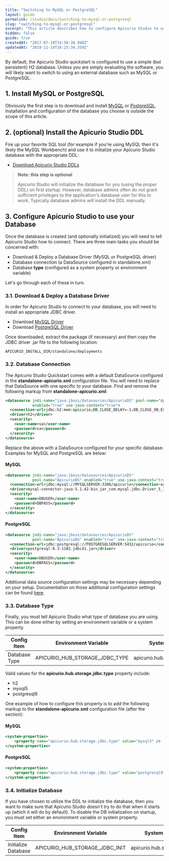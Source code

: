```yaml
---
title: "Switching to MySQL or PostgreSQL"
layout: guide
permalink: /studio/docs/switching-to-mysql-or-postgresql
slug: "switching-to-mysql-or-postgresql"
excerpt: "This article describes how to configure Apicurio Studio to use a different database."
hidden: false
guide: true
createdAt: "2017-07-18T14:58:38.948Z"
updatedAt: "2019-11-14T16:25:34.359Z"
---
```

By default, the Apicurio Studio quickstart is configured to use a simple (but persistent) H2 database.  Unless you are simply evaluating the software, you will likely want to switch to using an external database such as MySQL or PostgreSQL.

## 1. Install MySQL or PostgreSQL
Obviously the first step is to download and install [MySQL](https://www.mysql.com/) or [PostgreSQL](https://www.postgresql.org/).  Installation and configuration of the database you choose is outside the scope of this article.

## 2. (optional) Install the Apicurio Studio DDL
Fire up your favorite SQL tool (for example if you're using MySQL then it's likely the MySQL Workbench) and use it to initialize your Apicurio Studio database with the appropriate DDL:

* [Download Apicurio Studio DDLs](https://github.com/Apicurio/apicurio-studio/tree/master/back-end/hub-core/src/main/resources/io/apicurio/hub/core/storage/jdbc)

> **Note: this step is optional**
>
> Apicurio Studio will initialize the database for you (using the proper DDL) on first startup.  However, database admins often do not grant sufficient privileges to the application's database user for this to work.  Typically database admins will install the DDL manually.

## 3. Configure Apicurio Studio to use your Database
Once the database is created (and optionally initialized) you will need to tell Apicurio Studio how to connect.  There are three main tasks you should be concerned with:

* Download & Deploy a Database Driver (MySQL or PostgreSQL driver)
* Database connection (a DataSource configured in standalone.xml)
* Database **type** (configured as a system property or environment variable)

Let's go through each of these in turn.

### 3.1. Download & Deploy a Database Driver
In order for Apicurio Studio to connect to your database, you will need to install an appropriate JDBC driver.

* Download [MySQL Driver](https://dev.mysql.com/downloads/connector/j/)
* Download [PostgreSQL Driver](https://jdbc.postgresql.org/download.html)

Once downloaded, extract the package (if necessary) and then copy the JDBC driver .jar file to the following location:

```shell
APICURIO_INSTALL_DIR/standalone/deployments
```

### 3.2. Database Connection
The Apicurio Studio Quickstart comes with a default DataSource configured in the **standalone-apicurio.xml** configuration file.  You will need to replace that DataSource with one specific to your database.  Find and remove the following markup from **standalone-apicurio.xml**:

```xml
<datasource jndi-name="java:jboss/datasources/ApicurioDS" pool-name="ApicurioDS" 
            enabled="true" use-java-context="true">
  <connection-url>jdbc:h2:mem:apicurio;DB_CLOSE_DELAY=-1;DB_CLOSE_ON_EXIT=FALSE</connection-url>
  <driver>h2</driver>
  <security>
    <user-name>sa</user-name>
    <password>sa</password>
  </security>
</datasource>
```

Replace the above with a DataSource configured for your specific database.  Examples for MySQL and PostgreSQL are below:

#### MySQL
```xml
<datasource jndi-name="java:jboss/datasources/ApicurioDS"
            pool-name="ApicurioDS" enabled="true" use-java-context="true">
  <connection-url>jdbc:mysql://MYSQLSERVER:3306/apicurio</connection-url>
  <driver>mysql-connector-java-5.1.42-bin.jar_com.mysql.jdbc.Driver_5_1</driver>
  <security>
    <user-name>DBUSER</user-name>
    <password>DBPASS</password>
  </security>
</datasource>
```

#### PostgreSQL
```xml
<datasource jndi-name="java:jboss/datasources/ApicurioDS"
            pool-name="ApicurioDS" enabled="true" use-java-context="true">
  <connection-url>jdbc:postgresql://POSTGRESQLSERVER:5432/apicurio</connection-url>
  <driver>postgresql-9.3-1102.jdbc41.jar</driver>
  <security>
    <user-name>DBUSER</user-name>
    <password>DBPASS</password>
  </security>
</datasource>
```

Additional data source configuration settings may be necessary depending on your setup.  Documentation on those additional configuration settings can be found [here](http://docs.jboss.org/jbossas/docs/Administration_And_Configuration_Guide/5/html/ch13s13.html).

### 3.3. Database Type
Finally, you must tell Apicurio Studio what type of database you are using.  This can be done either by setting an environment variable or a system property.

| Config Item | Environment Variable | System Property |
|-------------|----------------------|-----------------|
| Database Type | APICURIO_HUB_STORAGE_JDBC_TYPE | apicurio.hub.storage.jdbc.type |

Valid values for the **apicurio.hub.storage.jdbc.type** property include:

* h2
* mysql5
* postgresql9

One example of how to configure this property is to add the following markup to the **standalone-apicurio.xml** configuration file (after the **<extensions>** section):

#### MySQL
```xml
<system-properties>
    <property name="apicurio.hub.storage.jdbc.type" value="mysql5" />
</system-properties>
```

#### PostgreSQL
```xml
<system-properties>
    <property name="apicurio.hub.storage.jdbc.type" value="postgresql9" />
</system-properties>
```

### 3.4. Initialize Database
If you have chosen to utilize the DDL to initialize the database, then you want to make sure that Apicurio Studio doesn't try to do that when it starts up (which it will do by default).  To disable the DB initialization on startup, you must set either an environment variable or system property.

| Config Item | Environment Variable | System Property |
|-------------|----------------------|-----------------|
| Initialize Database | APICURIO_HUB_STORAGE_JDBC_INIT | apicurio.hub.storage.jdbc.init |
